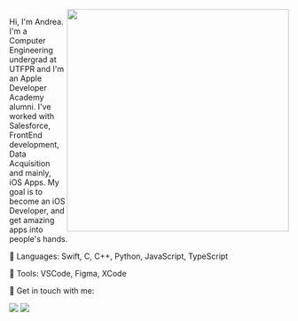 <img src="https://raw.githubusercontent.com/MicaelliMedeiros/micaellimedeiros/master/image/computer-illustration.png" min-width="400px" max-width="400px" width="400px" align="right">

<p align="left"> 
  Hi, I'm Andrea. I'm a Computer Engineering undergrad at UTFPR and I'm an Apple Developer Academy alumni.
  I've worked with Salesforce, FrontEnd development, Data Acquisition and mainly, iOS Apps.
  My goal is to become an iOS Developer, and get amazing apps into people's hands.
</p>

<p align="left">
  🦄 Languages: Swift, C, C++, Python, JavaScript, TypeScript
</p>

<p align="left">
  💼 Tools: VSCode, Figma, XCode
</p>

<p align="left">
  💌 Get in touch with me:
</p>

<p align="left">

  <a href="https://www.linkedin.com/in/andrea-oquendo/" alt="LinkedIn">
  <img src="https://img.shields.io/badge/-Linkedin-0e76a8?style=flat-square&logo=Linkedin&logoColor=white&link=LINK-DO-SEU-LINKEDIN" /></a>

  <a href="https://www.instagram.com/andrea.sanez/" alt="Instagram">
  <img src="https://img.shields.io/badge/-Instagram-DF0174?style=flat-square&labelColor=DF0174&logo=instagram&logoColor=white&link=LINK-DO-SEU-INSTAGRAM"/></a>
</p>
